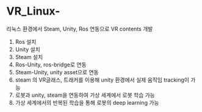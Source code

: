 # VR_Linux-
리눅스 환경에서 Steam, Unity, Ros 연동으로 VR contents 개발 

1. Ros 설치
2. Unity 설치
3. Steam 설치
4. Ros-Unity, ros-bridge로 연동
5. Steam-Unity, unity asset으로 연동 
6. steam 의 VR글래스, 트래커를 이용해 unity 환경에서 실제 움직임 tracking이 가능
7. 로봇과 unity, steam을 연동하여 가상 세계에서 로봇 학습 가능
8. 가상 세계에서의 반복된 학습을 통해 로봇의 deep learning 가능 
